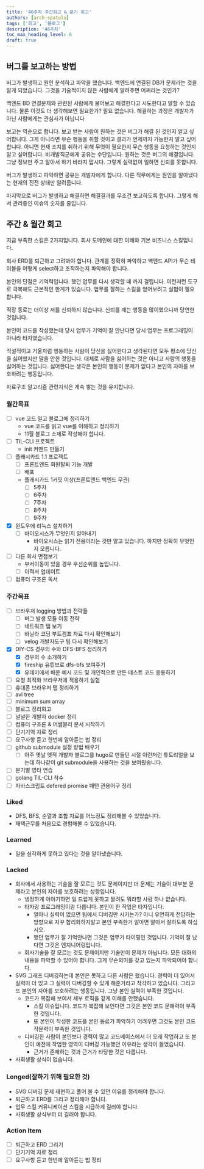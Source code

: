 ```yaml
---
title: '46주차 주간회고 & 분기 회고'
authors: [arch-spatula]
tags: ['회고', '블로그']
description: '46주차'
toc_max_heading_level: 6
draft: true
---
```


<!--truncate-->

## 버그를 보고하는 방법

버그가 발생하고 원인 분석하고 파악을 했습니다. 백엔드에 연결된 DB가 문제라는 것을 알게 되었습니다. 그것을 기술적이지 않은 사람에게 알려주면 어쩌라는 것인가?

백엔드 BD 연결문제와 관련된 사람에게 물어보고 해결한다고 시도한다고 말할 수 있습니다. 물론 이것도 더 생각해보면 필요한가? 필요 없습니다. 해결하는 과정은 개발자가 아닌 사람에게는 관심사가 아닙니다

보고는 역순으로 합니다. 보고 받는 사람이 원하는 것은 버그가 해결 된 것인지 알고 싶어합니다. 그게 아니라면 무슨 행동을 취할 것이고 결과가 언제까지 가능한지 알고 싶어합니다. 아니면 현재 조치를 취하기 위해 무엇이 필요한지 무슨 행동을 요청하는 것인지 알고 싶어합니다. 비개발직군에게 공유는 수단입니다. 원하는 것은 버그의 해결입니다. 그냥 정보만 주고 알아서 하기 바라지 맙시다. 그렇게 실력없이 일하면 신뢰를 못합니다.

버그가 발생하고 파악하면 공유는 개발자에게 합니다. 다른 직무에게는 원인을 알아냈다는 현재의 진전 상태만 알려줍니다.

마지막으로 버그가 발생하고 해결하면 해결결과를 무조건 보고하도록 합니다. 그렇게 해서 관리중인 이슈의 숫자를 줄입니다.

## 주간 & 월간 회고

지금 부족한 스킬은 2가지입니다. 회사 도메인에 대한 이해와 기본 비즈니스 스킬입니다.

회사 ERD를 퇴근하고 그려봐야 합니다. 관계를 정확히 파악하고 백엔드 API가 무슨 테이블을 어떻게 select하고 조작하는지 파악해야 합니다.

본인의 단점은 기억력입니다. 했던 업무를 다시 생각할 때 까지 걸립니다. 이런저런 도구로 극복해도 근본적인 한계가 있습니다. 업무를 잘하는 스킬을 얻어보려고 실험이 필요합니다.

직장 동료는 더이상 저를 신뢰하지 않습니다. 신뢰를 깨는 행동을 많이했으니까 당연한 것입니다.

본인이 코드를 작성했는데 당시 업무가 기억이 잘 안난다면 당시 업무는 프로그래밍이 아니라 타자였습니다.

직설적이고 거울처럼 행동하는 사람이 당신을 싫어한다고 생각된다면 모두 평소에 당신을 싫어했지만 말을 안한 것입니다. 대체로 사람을 싫어하는 것은 아니고 사람의 행동을 싫어하는 것입니다. 싫어한다는 생각은 본인의 행동이 문제가 없다고 본인의 자아를 보호하려는 행동입니다.

자료구조 알고리즘 관련지식은 계속 쌓는 것을 유지합니다.

### 월간목표

- [ ] vue 코드 일고 블로그에 정리하기
  - vue 코드를 읽고 vue를 이해하고 정리하기
  - 11월 블로그 소재로 작성해야 합니다.
- [ ] TIL-CLI 프로젝트
  - init 커맨드 만들기
- [ ] 플래시카드 1.1 프로젝트
  - [ ] 프론트엔드 회원탈퇴 기능 개발
  - [ ] 배포
  - 플래시카드 1커밋 이상(프론트엔드 백엔드 무관)
    - [ ] 5주차
    - [ ] 6주차
    - [ ] 7주차
    - [ ] 8주차
    - [ ] 9주차
- [x] 윈도우에 리눅스 설치하기
  - [ ] 바이오시스가 무엇인지 알아내기
    - 바이오시스는 읽기 전용이라는 것만 알고 있습니다. 하지만 정확히 무엇인지 모릅니다.
- [ ] 다른 회사 면접보기
  - 부서이동이 있을 경우 우선순위를 높입니다.
  - [ ] 이력서 업데이트
- [ ] 컴퓨터 구조론 독서

### 주간목표

- [ ] 브라우저 logging 방법과 전략들
  - [ ] 버그 발생 모듈 이동 전략
  - [ ] 네트워크 탭 보기
  - [ ] 바닐라 코딩 부트캠프 자료 다시 확인해보기
  - [ ] velog 개발자도구 팁 다시 확인해보기
- [x] DIY-CS 경우의 수와 DFS-BFS 정리하기
  - [x] 경우의 수 소개하기
  - [x] fireship 유튜브로 dfs-bfs 보여주기
  - [x] 유데미에서 배운 예시 코드 및 개인적으로 만든 테스트 코드 응용하기
- [ ] 요청 최적화 브라우저에 적용하기 실험
- [ ] 휴대폰 브라우저 탭 정리하기
- [ ] avl tree
- [ ] minimum sum array
- [ ] 블로그 정리회고
- [ ] 널널한 개발자 docker 정리
- [ ] 컴퓨터 구조론 & 어쎔블리 문서 시작하기
- [ ] 단기기억 자료 정리
- [ ] 요구사항 듣고 한번에 알아듣는 법 정리
- [ ] github submodule 설정 방법 배우기
  - [ ] 아주 옛날 엣적 개발자 블로그를 hugo로 만들던 시절 이런저런 튜토리얼을 보는데 하나같이 git submodule을 사용하는 것을 보여줬습니다.
- [ ] 분기별 영타 연습
- [ ] golang TIL-CLI 착수
- [ ] 자바스크립트 defered promise 패턴 관용어구 정리

### Liked

- DFS, BFS, 순열과 조합 자료를 어느정도 정리해볼 수 있었습니다.
- 재택근무를 처음으로 경험해볼 수 있었습니다.

### Learned

- 일을 심각하게 못하고 있다는 것을 알아냈습니다.

### Lacked

- 회사에서 사용하는 기술을 잘 모르는 것도 문제이지만 더 문제는 기술이 대부분 문제라고 본인의 자아를 보호하려는 성향입니다.
  - 냉정하게 이야기하면 일 드럽게 못하고 짤려도 뭐라할 사람 하나 없습니다.
  - 타자랑 프로그래밍이랑 다릅니다. 본인이 한 작업은 타자입니다.
    - 얼마나 실력이 없으면 팀에서 디버깅만 시키는가? 아니 유연하게 전담하는 방향으로 자꾸 합리화하지말고 본인 부족한거 알아면 알아서 잘하도록 하십시오.
    - 했던 업무가 잘 기억안나면 그것은 업무가 타이핑인 것입니다. 기억이 잘 났다면 그것은 엔지니어링입니다.
  - 회사기술을 잘 모르는 것도 문제이지만 기술만이 문제가 아닙니다. 모든 대화의 내용을 파악할 수 있어야 합니다. 그게 무슨의미를 갖고 있는지 파악되어야 합니다.
- SVG 그래프 디버깅하는데 본인은 못하고 다른 사람은 했습니다. 경력이 더 있어서 실력이 더 있고 그 실력이 디버깅할 수 있게 해준거라고 착각하고 있습니다. 그리고 또 본인의 자아를 보호하려는 행동입니다. 그냥 본인 실력이 부족한 것입니다.
  - 코드가 복잡해 보여서 세부 로직을 깊게 이해를 안했습니다.
    - 스킬 이슈입니다. 코드가 복잡해 보인다면 그것은 본인 코드 문해력이 부족한 것입니다.
    - 또 본인이 작성한 코드를 본인 동료가 파악하기 어려우면 그것도 본인 코드 작문력이 부족한 것입니다.
  - 디버깅한 사람이 본인보다 경력이 많고 코드베이스에서 더 오래 작업하고 또 본인이 예전에 작업한 영역이 디버깅 가능했던 이유라는 생각이 들었습니다.
    - 근거가 존재하는 것과 근거가 타당한 것은 다릅니다.
- 사회생활 상식이 없습니다.

### Longed(잘하기 위해 필요한 것)

- SVG 디버깅 문제 재현하고 풀어 볼 수 있던 이유를 정리해야 합니다.
- 퇴근하고 ERD를 그리고 정리해야 합니다.
- 업무 스킬 커뮤니케이션 스킬을 시급하게 길러야 합니다.
- 사회생활 상식부터 더 길러야 합니다.

### Action Item

- [ ] 퇴근하고 ERD 그리기
- [ ] 단기기억 자료 정리
- [ ] 요구사항 듣고 한번에 알아듣는 법 정리
